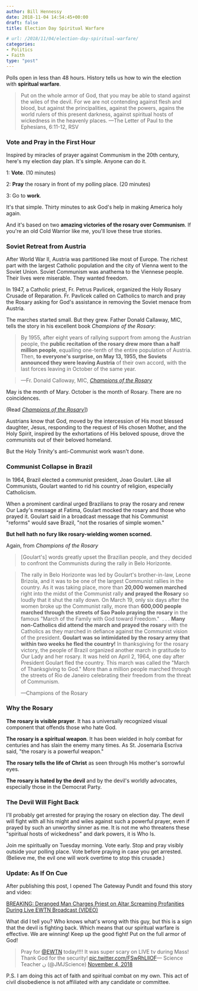 ```yaml
---
author: Bill Hennessy
date: 2018-11-04 14:54:45+00:00
draft: false
title: Election Day Spiritual Warfare

# url: /2018/11/04/election-day-spiritual-warfare/
categories:
- Politics
- Faith
type: "post"
---
```





Polls open in less than 48 hours. History tells us how to win the election with **spiritual warfare**.







> Put on the whole armor of God, that you may be able to stand against the wiles of the devil. For we are not contending against flesh and blood, but against the principalities, against the powers, agains the world rulers of this present darkness, against spiritual hosts of wickedness in the heavenly places.
—The Letter of Paul to the Ephesians, 6:11-12, RSV







### Vote and Pray in the First Hour







Inspired by miracles of prayer against Communism in the 20th century, here's my election day plan. It's simple. Anyone can do it.







1: **Vote**. (10 minutes)







2: **Pray** the rosary in front of my polling place. (20 minutes)







3: Go to **work**.







It's that simple. Thirty minutes to ask God's help in making America holy again.







And it's based on two **amazing victories of the rosary over Communism**. If you're an old Cold Warrior like me, you'll love these true stories.







### Soviet Retreat from Austria







After World War II, Austria was partitioned like most of Europe. The richest part with the largest Catholic population and the city of Vienna went to the Soviet Union. Soviet Communism was anathema to the Viennese people. Their lives were miserable. They wanted freedom.







In 1947, a Catholic priest, Fr. Petrus Pavlicek, organized the Holy Rosary Crusade of Reparation. Fr. Pavlicek called on Catholics to march and pray the Rosary asking for God's assistance in removing the Soviet menace from Austria.







The marches started small. But they grew. Father Donald Callaway, MIC, tells the story in his excellent book _Champions of the Rosary_:







> By 1955, after eight years of rallying support from among the Austrian people, the **public recitation of the rosary drew more than a half million people**, equalling one-tenth of the entire population of Austria. Then, **to everyone's surprise, on May 13, 1955, the Soviets announced they were leaving Austria** of their own accord, with the last forces leaving in October of the same year.

> —Fr. Donald Calloway, MIC, [_Champions of the Rosary_](https://www.shopmercy.org/champions-of-the-rosary.html?source=fc)







May is the month of Mary. October is the month of Rosary. There are no coincidences.







(Read [_Champions of the Rosary_](https://www.shopmercy.org/champions-of-the-rosary.html?source=fc)])







Austrians know that God, moved by the intercession of His most blessed daughter, Jesus, responding to the request of His chosen Mother, and the Holy Spirit, inspired by the exhortations of His beloved spouse, drove the communists out of their beloved homeland.







But the Holy Trinity's anti-Communist work wasn't done.







### Communist Collapse in Brazil







In 1964, Brazil elected a communist president, Joao Goulart. Like all Communists, Goulart wanted to rid his country of religion, especially Catholicism.







When a prominent cardinal urged Brazilians to pray the rosary and renew Our Lady's message at Fatima, Goulart mocked the rosary and those who prayed it. Goulart said in a broadcast message that his Communist "reforms" would save Brazil, "not the rosaries of simple women."







**But hell hath no fury like rosary-wielding women scorned.**







Again, from _Champions of the Rosary_







> [Goulart's] words greatly upset the Brazilian people, and they decided to confront the Communists during the rally in Belo Horizonte. 

> The rally in Belo Horizonte was led by Goulart's brother-in-law, Leone Brizola, and it was to be one of the largest Communist rallies in the country. As it was taking place, more than **20,000 women marched** right into the midst of the Communist rally **and prayed the Rosary** so loudly that it shut the rally down. On March 19, only six days after the women broke up the Communist rally, more than **600,000 people marched through the streets of Sao Paolo praying the rosary** in the famous "March of the Family with God toward Freedom."  . . . **Many non-Catholics did attend the march and prayed the rosary** with the Catholics as they marched in defiance against the Communist vision of the president. **Goulart was so intimidated by the rosary army that within two weeks he fled the country!** In thanksgiving for the rosary victory, the people of Brazil organized another march in gratitude to Our Lady and her rosary. It was held on April 2, 1964, one day after President Goulart fled the country. This march was called the "March of Thanksgiving to God." More than a million people marched through the streets of Rio de Janeiro celebrating their freedom from the threat of Communism.
> 
> —Champions of the Rosary






### Why the Rosary







**The rosary is visible prayer**. It has a universally recognized visual component that offends those who hate God.







**The rosary is a spiritual weapon**. It has been wielded in holy combat for centuries and has slain the enemy many times. As St. Josemaria Escriva said, "the rosary is a powerful weapon."







**The rosary tells the life of Christ** as seen through His mother's sorrowful eyes.







**The rosary is hated by the devil** and by the devil's worldly advocates, especially those in the Democrat Party.







### The Devil Will Fight Back







I'll probably get arrested for praying the rosary on election day. The devil will fight with all his might and wiles against such a powerful prayer, even if prayed by such an unworthy sinner as me. It is not me who threatens these "spiritual hosts of wickedness" and dark powers, it is Who Is.







Join me spiritually on Tuesday morning. Vote early. Stop and pray visibly outside your polling place. Vote before praying in case you get arrested. (Believe me, the evil one will work overtime to stop this crusade.)







### Update: As If On Cue







After publishing this post, I opened The Gateway Pundit and found this story and video:







[BREAKING: Deranged Man Charges Priest on Altar Screaming Profanities During Live EWTN Broadcast (VIDEO) ](https://www.thegatewaypundit.com/2018/11/horror-deranged-man-charges-altar-screaming-profanities-at-priest-during-live-broadcast-of-mass-on-ewtn-video/)







What did I tell you? Who knows what's wrong with this guy, but this is a sign that the devil is fighting back. Which means that our spiritual warfare is effective. We are winning! Keep up the good fight! Put on the full armor of God!







> Pray for [@EWTN](https://twitter.com/EWTN?ref_src=twsrc%5Etfw) today!!!! It was super scary on LIVE tv during Mass! Thank God for the security! [pic.twitter.com/FSwRhLllOF](https://t.co/FSwRhLllOF)— Science Teacher ن (@JMJScience) [November 4, 2018](https://twitter.com/JMJScience/status/1059083876759416832?ref_src=twsrc%5Etfw)
> 
> 







P.S. I am doing this act of faith and spiritual combat on my own. This act of civil disobedience is not affiliated with any candidate or committee.









